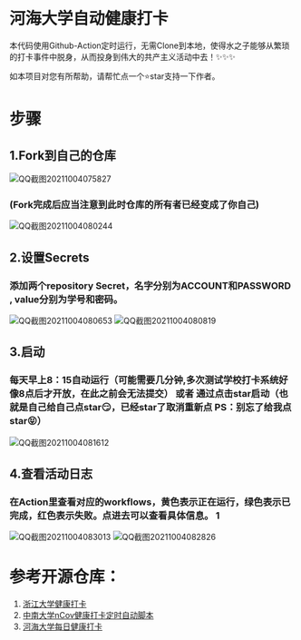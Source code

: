 # 河海大学自动健康打卡
本代码使用Github-Action定时运行，无需Clone到本地，使得水之子能够从繁琐的打卡事件中脱身，从而投身到伟大的共产主义活动中去！✨✨✨

如本项目对您有所帮助，请帮忙点一个⭐star支持一下作者。

# 步骤
## 1.Fork到自己的仓库
![QQ截图20211004075827](https://user-images.githubusercontent.com/72798603/135777837-9b308e08-44a1-4865-8201-fa114a4004e6.png)
### (Fork完成后应当注意到此时仓库的所有者已经变成了你自己)
![QQ截图20211004080244](https://user-images.githubusercontent.com/72798603/135777950-cddbc6b9-ac46-4369-a669-8842debc20db.png)

## 2.设置Secrets
### 添加两个repository Secret，名字分别为ACCOUNT和PASSWORD , value分别为学号和密码。
![QQ截图20211004080653](https://user-images.githubusercontent.com/72798603/135778308-58b2c07c-4b84-470b-8671-7c8da21cf0be.png)
![QQ截图20211004080819](https://user-images.githubusercontent.com/72798603/135778301-6f9d5ede-d2b6-476b-b308-775d9578ca1b.png)


## 3.启动 
### 每天早上8：15自动运行（可能需要几分钟,多次测试学校打卡系统好像8点后才开放，在此之前会无法提交） 或者 通过点击star启动（也就是自己给自己点star😏，已经star了取消重新点  PS：别忘了给我点star😝）
![QQ截图20211004081612](https://user-images.githubusercontent.com/72798603/135778510-be7ad586-8aa5-4f34-9d11-b16949dad1c5.png)

## 4.查看活动日志 
### 在Action里查看对应的workflows，黄色表示正在运行，绿色表示已完成，红色表示失败。点进去可以查看具体信息。 1
![QQ截图20211004083013](https://user-images.githubusercontent.com/72798603/135778887-24b2d967-04c9-4fa1-bfd4-1542f467fa7f.png)
![QQ截图20211004082826](https://user-images.githubusercontent.com/72798603/135778890-4875f033-72d8-4791-906b-9662c5eb0af7.png)


# 参考开源仓库：

1. [浙江大学健康打卡](https://github.com/lgaheilongzi/ZJU-Clock-In)
2. [中南大学nCov健康打卡定时自动脚本](https://github.com/lxy764139720/Auto_Attendance)
3. [河海大学每日健康打卡](https://github.com/chloceg/hhu-daily-health-common)
